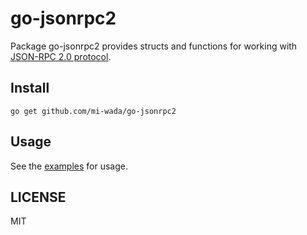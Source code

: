 # go-jsonrpc2

Package go-jsonrpc2 provides structs and functions for working with [JSON-RPC 2.0 protocol](https://www.jsonrpc.org/specification).

## Install

```shell
go get github.com/mi-wada/go-jsonrpc2
```

## Usage

See the [examples](https://github.com/mi-wada/go-jsonrpc2/tree/main/examples) for usage.

## LICENSE

MIT
